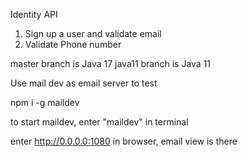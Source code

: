 Identity API

1. Sign up a user and validate email
2. Validate Phone number


master branch is Java 17
java11 branch is Java 11


Use mail dev as email server to test

npm i -g maildev

to start maildev, enter "maildev" in terminal

enter http://0.0.0.0:1080 in browser, email view is there
